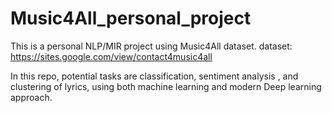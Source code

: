 # Music4All_personal_project

This is a personal NLP/MIR project using Music4All dataset.
dataset: https://sites.google.com/view/contact4music4all

In this repo, potential tasks are classification, sentiment analysis
, and clustering of lyrics, using both machine learning and modern Deep learning approach.
